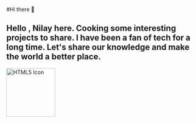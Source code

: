 #Hi there 👋
##  Hello , Nilay here. Cooking some interesting projects to share. I have been a fan of tech for a long time. Let's share our knowledge and make the world a better place.

<a href='https://www.instagram.com/__nilay_paul__/'><img src="https://www.google.com/url?sa=i&url=https%3A%2F%2Fen.wikipedia.org%2Fwiki%2FFile%3AInstagram_logo_2016.svg&psig=AOvVaw0Uz1MgpJOmNwj-ydE1n5or&ust=1596137710813000&source=images&cd=vfe&ved=0CAIQjRxqFwoTCNCMyq-a8-oCFQAAAAAdAAAAABAD" alt="HTML5 Icon" width="128" height="128"></a>


